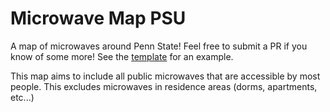 # Microwave Map PSU

A map of microwaves around Penn State!
Feel free to submit a PR if you know of some more!
See the [template](_locations/example.md) for an example.

This map aims to include all public microwaves that are accessible by most people.
This excludes microwaves in residence areas (dorms, apartments, etc...)
